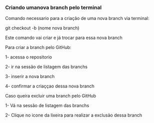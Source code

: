 ### Criando umanova branch pelo terminal

Comando necessario para a criação de uma nova branch via terminal:

git checkout -b (nome nova branch)

Este comando vai criar e já trocar para essa nova branch

Para criar a branch pelo GitHub:

1- acessa o repositorio 

2- ir na sessão de listagem das branchs

3- inserir a nova branch

4- confirmar a criaççao dessa nova branch
          

Caso queira excluir uma branch pelo GitHub

1- Vá na sessão de listagem das branchs

2- Clique no icone da lixeira para realizar a exclusão dessa branch
